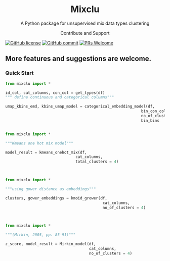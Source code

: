 <h1 align="center">Mixclu </h1>

<p align="center">A Python package for unsupervised mix data types clustering </p>
<p align="center"> Contribute and Support </p>


[![GitHub license](https://img.shields.io/badge/License-Creative%20Commons%20Attribution%204.0%20International-blue)](https://github.com/monk1337/Mixclu/blob/main/README.md)
[![GitHub commit](https://img.shields.io/github/last-commit/monk1337/Mixclu)](https://github.com/monk1337/Mixclu/commits/main)
[![PRs Welcome](https://img.shields.io/badge/PRs-welcome-brightgreen.svg?style=flat-square)](http://makeapullrequest.com)


 ## More features and suggestions are welcome.


### Quick Start

```python
from mixclu import *

id_col, cat_columns, con_col = get_types(df)
""" define continuous and categorical columns"""

umap_kbins_emd, kbins_umap_model = categorical_embedding_model(df, 
                                                            bin_con_columns = con_col, 
                                                            no_of_clusters  = 4,
                                                            bin_bins        = 5)

```


```python

from mixclu import *

"""Kmeans one hot mix model"""

model_result = kmeans_onehot_mix(df, 
                               cat_columns, 
                               total_clusters = 4)
                               
```


```python

from mixclu import *

"""using gower distance as embeddings"""

clusters, gower_embeddings = kmoid_grower(df, 
                                           cat_columns, 
                                           no_of_clusters = 4)
                               
```



```python

from mixclu import *

"""(Mirkin, 2005, pp. 85–91)"""

z_score, model_result = Mirkin_model(df, 
                                     cat_columns, 
                                     no_of_clusters = 4)
                               
```
